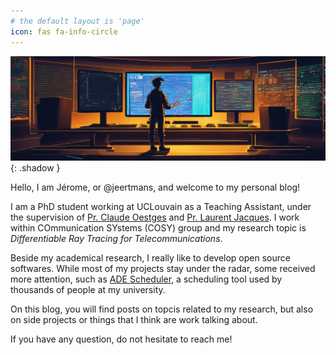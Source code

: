 ```yaml
---
# the default layout is 'page'
icon: fas fa-info-circle
---
```


![Generated with Fooocus](/assets/images/misc/code.png){: .shadow }

Hello, I am Jérome, or @jeertmans, and welcome to my personal blog!

I am a PhD student working at UCLouvain as a Teaching Assistant,
under the supervision of
[Pr. Claude Oestges](https://uclouvain.be/en/directories/Claude.Oestges) and
[Pr. Laurent Jacques](https://uclouvain.be/en/directories/laurent.jacques).
I work within COmmunication SYstems (COSY) group and my research topic is
_Differentiable Ray Tracing for Telecommunications_.

Beside my academical research, I really like to develop open source softwares.
While most of my projects stay under the radar, some received more attention,
such as [ADE Scheduler](https://github.com/ADE-Scheduler/ADE-Scheduler),
a scheduling tool used by thousands of people at my university.

On this blog, you will find posts on topcis related to my research,
but also on side projects or things that I think are work talking about.

If you have any question, do not hesitate to reach me!
